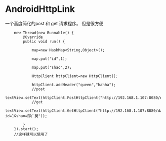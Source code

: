 # AndroidHttpLink
一个高度简化的post 和 get 请求程序。 但是很方便

        new Thread(new Runnable() {
            @Override
            public void run() {

                map=new HashMap<String,Object>();

                map.put("id",1);

                map.put("shao",2);

                HttpClient httpClient=new HttpClient();

                httpClient.addHeader("queen","hahha");
                //post
                textView.setText(httpClient.PostHttpClient("http://192.168.1.107:8080/dataes/loginServlet",map));
                //get
                textView.setText(httpClient.GetHttpClient("http://192.168.1.107:8080/dataes/loginServlet?id=1&shao=邵广昊"));

            }
        }).start();
        //这样就可以使用了
